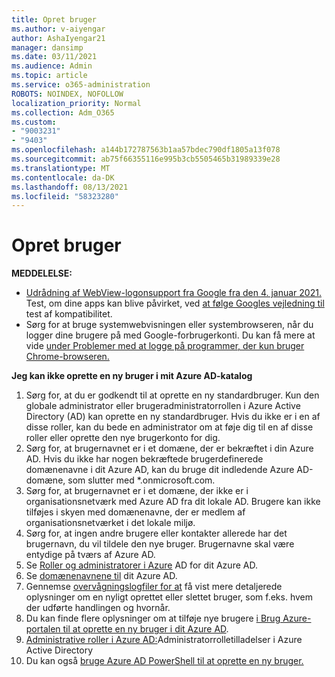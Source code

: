 ```yaml
---
title: Opret bruger
ms.author: v-aiyengar
author: AshaIyengar21
manager: dansimp
ms.date: 03/11/2021
ms.audience: Admin
ms.topic: article
ms.service: o365-administration
ROBOTS: NOINDEX, NOFOLLOW
localization_priority: Normal
ms.collection: Adm_O365
ms.custom:
- "9003231"
- "9403"
ms.openlocfilehash: a144b172787563b1aa57bdec790df1805a13f078
ms.sourcegitcommit: ab75f66355116e995b3cb5505465b31989339e28
ms.translationtype: MT
ms.contentlocale: da-DK
ms.lasthandoff: 08/13/2021
ms.locfileid: "58323280"
---
```

# <a name="create-user"></a>Opret bruger

**MEDDELELSE:**

- [Udrådning af WebView-logonsupport fra Google fra den 4. januar 2021.](https://docs.microsoft.com/azure/active-directory/external-identities/google-federation#deprecation-of-webview-sign-in-support) Test, om dine apps kan blive påvirket, ved [at følge Googles vejledning til](https://go.microsoft.com/fwlink/?linkid=2157323) test af kompatibilitet.
- Sørg for at bruge systemwebvisningen eller systembrowseren, når du logger dine brugere på med Google-forbrugerkonti. Du kan få mere at vide [under Problemer med at logge på programmer, der kun bruger Chrome-browseren.](https://docs.microsoft.com/office365/troubleshoot/miscellaneous/chrome-behavior-affects-applications)

**Jeg kan ikke oprette en ny bruger i mit Azure AD-katalog**

1. Sørg for, at du er godkendt til at oprette en ny standardbruger. Kun den globale administrator eller brugeradministratorrollen i Azure Active Directory (AD) kan oprette en ny standardbruger. Hvis du ikke er i en af disse roller, kan du bede en administrator om at føje dig til en af disse roller eller oprette den nye brugerkonto for dig.
1. Sørg for, at brugernavnet er i et domæne, der er bekræftet i din Azure AD. Hvis du ikke har nogen bekræftede brugerdefinerede domænenavne i dit Azure AD, kan du bruge dit indledende Azure AD-domæne, som slutter med *.onmicrosoft.com.
1. Sørg for, at brugernavnet er i et domæne, der ikke er i organisationsnetværk med Azure AD fra dit lokale AD. Brugere kan ikke tilføjes i skyen med domænenavne, der er medlem af organisationsnetværket i det lokale miljø.
1. Sørg for, at ingen andre brugere eller kontakter allerede har det brugernavn, du vil tildele den nye bruger. Brugernavne skal være entydige på tværs af Azure AD.
1. Se [Roller og administratorer i Azure](https://portal.azure.com/#blade/Microsoft_AAD_IAM/ActiveDirectoryMenuBlade/RolesAndAdministrators) AD for dit Azure AD.
1. Se [domænenavnene til](https://portal.azure.com/#blade/Microsoft_AAD_IAM/ActiveDirectoryMenuBlade/RolesAndAdministrators) dit Azure AD.
1. Gennemse [overvågningslogfiler for at](https://portal.azure.com/#blade/Microsoft_AAD_IAM/ActiveDirectoryMenuBlade/RolesAndAdministrators) få vist mere detaljerede oplysninger om en nyligt oprettet eller slettet bruger, som f.eks. hvem der udførte handlingen og hvornår.
1. Du kan finde flere oplysninger om at tilføje nye brugere [i Brug Azure-portalen til at oprette en ny bruger i dit Azure AD](https://docs.microsoft.com/azure/active-directory/active-directory-users-create-azure-portal).
1. [Administrative roller i Azure AD:](https://docs.microsoft.com/azure/active-directory/active-directory-assign-admin-roles)Administratorrolletilladelser i Azure Active Directory
1. Du kan også [bruge Azure AD PowerShell til at oprette en ny bruger.](https://docs.microsoft.com/powershell/module/azuread/new-azureaduser?view=azureadps-2.0)
